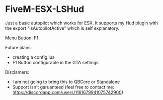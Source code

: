 # FiveM-ESX-LSHud

Just a basic autopilot which works for ESX. It supports my Hud plugin with the export "IsAutopilotActive" which is self explanatory.

Menu Button: F1

Future plans:
- creating a config.lua
- F1 Button configurable in the GTA settings

Disclamers:
- I am not going to bring this to QBCore or Standalone
- Support isn't garuanteed (feel free to contact me: https://discordapp.com/users/1161679941075742900)
